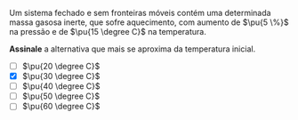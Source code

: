 Um sistema fechado e sem fronteiras móveis contém uma determinada massa gasosa inerte, que sofre aquecimento, com aumento de $\pu{5 \%}$ na pressão e de $\pu{15 \degree C}$ na temperatura.

**Assinale** a alternativa que mais se aproxima da temperatura inicial.

- [ ] $\pu{20 \degree C}$
- [x] $\pu{30 \degree C}$
- [ ] $\pu{40 \degree C}$
- [ ] $\pu{50 \degree C}$
- [ ] $\pu{60 \degree C}$   
